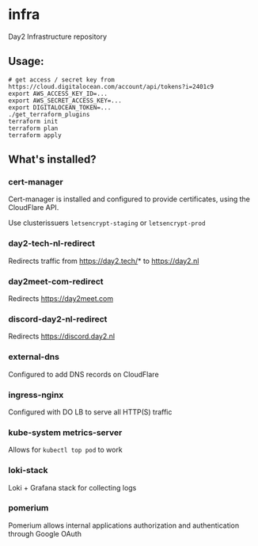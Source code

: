 # infra

Day2 Infrastructure repository


## Usage:
```
# get access / secret key from https://cloud.digitalocean.com/account/api/tokens?i=2401c9
export AWS_ACCESS_KEY_ID=...
export AWS_SECRET_ACCESS_KEY=...
export DIGITALOCEAN_TOKEN=...
./get_terraform_plugins
terraform init
terraform plan
terraform apply
```

## What's installed?

### cert-manager

Cert-manager is installed and configured to provide certificates, using the CloudFlare API.

Use clusterissuers `letsencrypt-staging` or `letsencrypt-prod`

### day2-tech-nl-redirect

Redirects traffic from <https://day2.tech/>* to <https://day2.nl>

### day2meet-com-redirect

Redirects <https://day2meet.com>

### discord-day2-nl-redirect

Redirects <https://discord.day2.nl>

### external-dns

Configured to add DNS records on CloudFlare

### ingress-nginx

Configured with DO LB to serve all HTTP(S) traffic

### kube-system metrics-server

Allows for `kubectl top pod` to work

### loki-stack

Loki + Grafana stack for collecting logs

### pomerium

Pomerium allows internal applications authorization and authentication through Google OAuth
